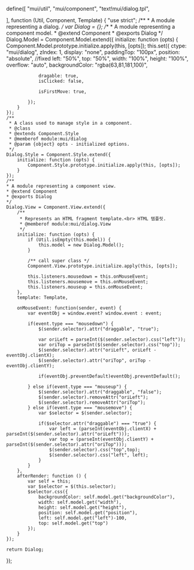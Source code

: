 define([
    "mui/util",
    "mui/component",
    "text!mui/dialog.tpl",

], function (Util, Component, Template) {
    "use strict";
    /**
     * A module representing a dialog.
     */
    var Dialog = {};
    /**
    * A module representing a component model.
    * @extend Component
    * @exports Dialog
    */
    Dialog.Model = Component.Model.extend({
        initialize: function (opts) {
            Component.Model.prototype.initialize.apply(this, [opts]);
            this.set({
                ctype: "mui/dialog",
                zIndex: 1,
                display: "none",
                paddingTop: "100px",
                position: "absolute", //fixed
                left: "50%",
                top: "50%",
                width: "100%",
                height: "100%",
                overflow: "auto",
                backgroundColor: "rgba(63,81,181,100)",

                dragable: true,
                isClicked: false,

                isFirstMove: true,

            });
        }
    });
    /**
     * A class used to manage style in a component.
     * @class
     * @extends Component.Style
     * @memberof module:mui/dialog
     * @param {object} opts - initialized options.         
     */
    Dialog.Style = Component.Style.extend({
        initialize: function (opts) {
            Component.Style.prototype.initialize.apply(this, [opts]);
        }
    });
    /**
    * A module representing a component view.
    * @extend Component
    * @exports Dialog
    */
    Dialog.View = Component.View.extend({
        /**
         * Represents an HTML fragment template.<br> HTML 템플릿.
         * @memberof module:mui/dialog.View
         */
        initialize: function (opts) {
            if (Util.isEmpty(this.model)) {
                this.model = new Dialog.Model();
            }

            /** call super class */
            Component.View.prototype.initialize.apply(this, [opts]);

            this.listeners.mousedown = this.onMouseEvent;
            this.listeners.mousemove = this.onMouseEvent;
            this.listeners.mouseup = this.onMouseEvent;
        },
        template: Template,

        onMouseEvent: function(sender, event) {
            var eventObj = window.event? window.event : event;

            if(event.type === "mousedown") {
                $(sender.selector).attr("draggable", "true");

                var oriLeft = parseInt($(sender.selector).css("left"));
                var oriTop = parseInt($(sender.selector).css("top"));
                $(sender.selector).attr("oriLeft", oriLeft - eventObj.clientX);
                $(sender.selector).attr("oriTop", oriTop - eventObj.clientY);
            
                if(eventObj.preventDefault)eventObj.preventDefault(); 

            } else if(event.type === "mouseup") {
                $(sender.selector).attr("draggable", "false");
                $(sender.selector).removeAttr("oriLeft");
                $(sender.selector).removeAttr("oriTop");
            } else if(event.type === "mousemove") {
                var $selector = $(sender.selector);

                if($selector.attr("draggable") === "true") {
                    var left = (parseInt(eventObj.clientX) + parseInt($(sender.selector).attr("oriLeft")));
                    var top = (parseInt(eventObj.clientY) + parseInt($(sender.selector).attr("oriTop")));
                    $(sender.selector).css("top",top);
                    $(sender.selector).css("left", left);
                }
            }
        },
        afterRender: function () {
            var self = this;
            var $selector = $(this.selector);
            $selector.css({
                backgroundColor: self.model.get("backgroundColor"),
                width: self.model.get("width"),
                height: self.model.get("height"),
                position: self.model.get("position"),
                left: self.model.get("left")-100,
                top: self.model.get("top")
            });
        }
    });

    return Dialog;
});
